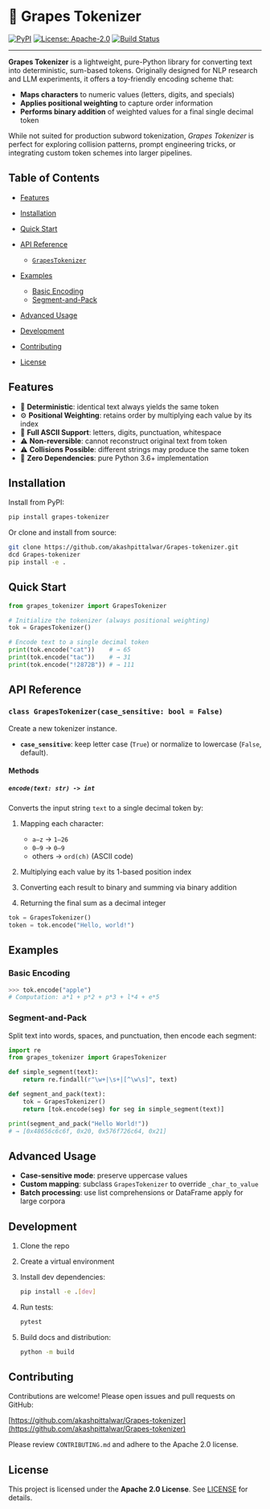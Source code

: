 # 🍇 Grapes Tokenizer

[![PyPI](https://img.shields.io/pypi/v/grapes-tokenizer.svg)](https://test.pypi.org/project/grapes-tokenizer/0.1.3/)
[![License: Apache-2.0](https://img.shields.io/badge/License-Apache%202.0-blue.svg)](LICENSE)
[![Build Status](https://github.com/akashpittalwar/Grapes-tokenizer/actions/workflows/ci.yml/badge.svg)](https://github.com/akashpittalwar/Grapes-tokenizer/actions)

---

**Grapes Tokenizer** is a lightweight, pure-Python library for converting text into deterministic, sum-based tokens. Originally designed for NLP research and LLM experiments, it offers a toy-friendly encoding scheme that:

* **Maps characters** to numeric values (letters, digits, and specials)
* **Applies positional weighting** to capture order information
* **Performs binary addition** of weighted values for a final single decimal token

While not suited for production subword tokenization, *Grapes Tokenizer* is perfect for exploring collision patterns, prompt engineering tricks, or integrating custom token schemes into larger pipelines.

## Table of Contents

* [Features](#features)
* [Installation](#installation)
* [Quick Start](#quick-start)
* [API Reference](#api-reference)

  * [`GrapesTokenizer`](#grapestokenizer)
* [Examples](#examples)

  * [Basic Encoding](#basic-encoding)
  * [Segment-and-Pack](#segment-and-pack)
* [Advanced Usage](#advanced-usage)
* [Development](#development)
* [Contributing](#contributing)
* [License](#license)

## Features

* 🔢 **Deterministic**: identical text always yields the same token
* ⚙️ **Positional Weighting**: retains order by multiplying each value by its index
* 🔣 **Full ASCII Support**: letters, digits, punctuation, whitespace
* ⚠️ **Non-reversible**: cannot reconstruct original text from token
* ⚠️ **Collisions Possible**: different strings may produce the same token
* 🚀 **Zero Dependencies**: pure Python 3.6+ implementation

## Installation

Install from PyPI:

```bash
pip install grapes-tokenizer
```

Or clone and install from source:

```bash
git clone https://github.com/akashpittalwar/Grapes-tokenizer.git
dcd Grapes-tokenizer
pip install -e .
```

## Quick Start

```python
from grapes_tokenizer import GrapesTokenizer

# Initialize the tokenizer (always positional weighting)
tok = GrapesTokenizer()

# Encode text to a single decimal token
print(tok.encode("cat"))    # → 65
print(tok.encode("tac"))    # → 31
print(tok.encode("!2872B")) # → 111
```

## API Reference

### `class GrapesTokenizer(case_sensitive: bool = False)`

Create a new tokenizer instance.

* **`case_sensitive`**: keep letter case (`True`) or normalize to lowercase (`False`, default).

#### Methods

##### `encode(text: str) -> int`

Converts the input string `text` to a single decimal token by:

1. Mapping each character:

   * `a–z` → `1–26`
   * `0–9` → `0–9`
   * others → `ord(ch)` (ASCII code)
2. Multiplying each value by its 1-based position index
3. Converting each result to binary and summing via binary addition
4. Returning the final sum as a decimal integer

```python
tok = GrapesTokenizer()
token = tok.encode("Hello, world!")
```

## Examples

### Basic Encoding

```python
>>> tok.encode("apple")
# Computation: a*1 + p*2 + p*3 + l*4 + e*5
```

### Segment-and-Pack

Split text into words, spaces, and punctuation, then encode each segment:

```python
import re
from grapes_tokenizer import GrapesTokenizer

def simple_segment(text):
    return re.findall(r"\w+|\s+|[^\w\s]", text)

def segment_and_pack(text):
    tok = GrapesTokenizer()
    return [tok.encode(seg) for seg in simple_segment(text)]

print(segment_and_pack("Hello World!"))
# → [0x48656c6c6f, 0x20, 0x576f726c64, 0x21]
```

## Advanced Usage

* **Case-sensitive mode**: preserve uppercase values
* **Custom mapping**: subclass `GrapesTokenizer` to override `_char_to_value`
* **Batch processing**: use list comprehensions or DataFrame apply for large corpora

## Development

1. Clone the repo
2. Create a virtual environment
3. Install dev dependencies:

   ```bash
   pip install -e .[dev]
   ```
4. Run tests:

   ```bash
   pytest
   ```
5. Build docs and distribution:

   ```bash
   python -m build
   ```

## Contributing

Contributions are welcome! Please open issues and pull requests on GitHub:

[https://github.com/akashpittalwar/Grapes-tokenizer](https://github.com/akashpittalwar/Grapes-tokenizer)

Please review `CONTRIBUTING.md` and adhere to the Apache 2.0 license.

## License

This project is licensed under the **Apache 2.0 License**. See [LICENSE](LICENSE) for details.
